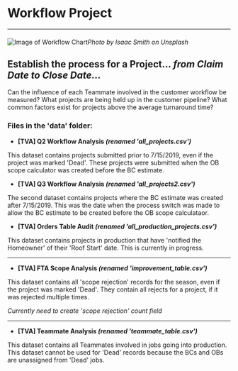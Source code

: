 # Workflow Project
***
#### 

![Image of Workflow Chart](https://images.unsplash.com/photo-1543286386-713bdd548da4?ixlib=rb-1.2.1&ixid=eyJhcHBfaWQiOjEyMDd9&auto=format&fit=crop&w=1050&q=80)*Photo by Isaac Smith on Unsplash*

## Establish the process for a Project... ***from Claim Date to Close Date...***

Can the influence of each Teammate involved in the customer workflow be measured? What projects are being held up in the customer pipeline? What common factors exist for projects above the average turnaround time? 

### Files in the 'data' folder:
- **[TVA] Q2 Workflow Analysis *(renamed 'all_projects.csv')***

This dataset contains projects submitted prior to 7/15/2019, even if the project was marked 'Dead'. These projects were submitted when the OB scope calculator was created before the BC estimate. 

- **[TVA] Q3 Workflow Analysis *(renamed 'all_projects2.csv')*** 

The second dataset contains projects where the BC estimate was created after 7/15/2019. This was the date when the process switch was made to allow the BC estimate to be created before the OB scope calculataor. 

- **[TVA] Orders Table Audit *(renamed 'all_production_projects.csv')*** 

This dataset contains projects in production that have 'notified the Homeowner' of their 'Roof Start' date. This is currently in progress.

---

- **[TVA] FTA Scope Analysis *(renamed 'improvement_table.csv')***

This dataset contains all 'scope rejection' records for the season, even if the project was marked 'Dead'. They contain all rejects for a project, if it was rejected multiple times.

*Currently need to create 'scope rejection' count field*

---

- **[TVA] Teammate Analysis *(renamed 'teammate_table.csv')***

This dataset contains all Teammates involved in jobs going into production. This dataset cannot be used for 'Dead' records because the BCs and OBs are unassigned from 'Dead' jobs.

